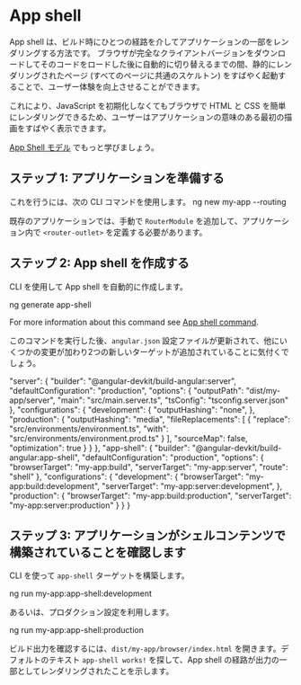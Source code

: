 # App shell

App shell は、ビルド時にひとつの経路を介してアプリケーションの一部をレンダリングする方法です。
ブラウザが完全なクライアントバージョンをダウンロードしてそのコードをロードした後に自動的に切り替えるまでの間、静的にレンダリングされたページ (すべてのページに共通のスケルトン) をすばやく起動することで、ユーザー体験を向上させることができます。

これにより、JavaScript を初期化しなくてもブラウザで HTML と CSS を簡単にレンダリングできるため、ユーザーはアプリケーションの意味のある最初の描画をすばやく表示できます。

[App Shell モデル](https://developers.google.com/web/fundamentals/architecture/app-shell) でもっと学びましょう。

## ステップ 1: アプリケーションを準備する

これを行うには、次の CLI コマンドを使用します。
<code-example language="bash">
ng new my-app --routing
</code-example>

既存のアプリケーションでは、手動で `RouterModule` を追加して、アプリケーション内で `<router-outlet>` を定義する必要があります。

## ステップ 2: App shell を作成する

CLI を使用して App shell を自動的に作成します。

<code-example language="bash">
ng generate app-shell
</code-example>

For more information about this command see [App shell command](cli/generate#app-shell-command). 

このコマンドを実行した後、`angular.json` 設定ファイルが更新されて、他にいくつかの変更が加わり2つの新しいターゲットが追加されていることに気付くでしょう。

<code-example language="json">
"server": {
  "builder": "@angular-devkit/build-angular:server",
  "defaultConfiguration": "production",
  "options": {
    "outputPath": "dist/my-app/server",
    "main": "src/main.server.ts",
    "tsConfig": "tsconfig.server.json"
  },
  "configurations": {
    "development": {
      "outputHashing": "none",
    },
    "production": {
      "outputHashing": "media",
      "fileReplacements": [
        {
          "replace": "src/environments/environment.ts",
          "with": "src/environments/environment.prod.ts"
        }
      ],
      "sourceMap": false,
      "optimization": true
    }
  }
},
"app-shell": {
  "builder": "@angular-devkit/build-angular:app-shell",
  "defaultConfiguration": "production",
  "options": {
    "browserTarget": "my-app:build",
    "serverTarget": "my-app:server",
    "route": "shell"
  },
  "configurations": {
    "development": {
      "browserTarget": "my-app:build:development",
      "serverTarget": "my-app:server:development",
    },
    "production": {
      "browserTarget": "my-app:build:production",
      "serverTarget": "my-app:server:production"
    }
  }
}
</code-example>

## ステップ 3: アプリケーションがシェルコンテンツで構築されていることを確認します

CLI を使って `app-shell` ターゲットを構築します。

<code-example language="bash">
ng run my-app:app-shell:development
</code-example>

あるいは、プロダクション設定を利用します。

<code-example language="bash">
ng run my-app:app-shell:production
</code-example>

ビルド出力を確認するには、`dist/my-app/browser/index.html` を開きます。デフォルトのテキスト `app-shell works!` を探して、App shell の経路が出力の一部としてレンダリングされたことを示します。


